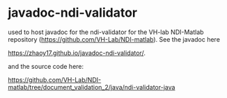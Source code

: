 # javadoc-ndi-validator
used to host javadoc for the ndi-validator for the VH-lab NDI-Matlab repository (https://github.com/VH-Lab/NDI-matlab). See the javadoc here

https://zhaoy17.github.io/javadoc-ndi-validator/. 

and the source code here:

https://github.com/VH-Lab/NDI-matlab/tree/document_validation_2/java/ndi-validator-java
